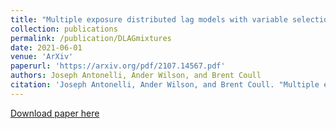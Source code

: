```yaml
---
title: "Multiple exposure distributed lag models with variable selection"
collection: publications
permalink: /publication/DLAGmixtures
date: 2021-06-01
venue: 'ArXiv'
paperurl: 'https://arxiv.org/pdf/2107.14567.pdf'
authors: Joseph Antonelli, Ander Wilson, and Brent Coull
citation: 'Joseph Antonelli, Ander Wilson, and Brent Coull. "Multiple exposure distributed lag models with variable selection." arXiv preprint arXiv:2107.14567 (2021).'
---
```


[Download paper here](https://arxiv.org/pdf/2107.14567.pdf)
